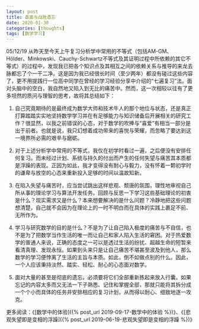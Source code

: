 ```yaml
---
layout: post
title: 直面与战胜遗忘
date: 2020-01-30
categories: [thoughts]
tags: [数学学习]
---
```


05/12/19 从昨天至今天上午复习分析学中常用的不等式（包括AM-GM、Hölder、Minkowski、Cauchy-Schwartz不等式及其证明过程中所依赖的其它不等式）的过程中，发现我已把各个知识点及其相互之间的依赖关系与推导的来龙去脉都忘了个一干二净。这是因为我已经很长时间（至少两年）都没有碰过这些内容了，更不用提践行一位高中同学在曾经的学习经验分享中介绍的“七遍复习”法。面对头脑中的空白，我自然地又陷入到无比的痛苦中。然而，这一次相较以往有了更多坦然的质问与理智的思考，故将其总结如下：

1. 自己究竟期待的是最终成为数学大师和技术牛人的那个地位与状态，还是真正打算踏踏实实地坚持数学学习并在有足够能力与知识储备后开展相关的研究工作？很显然，以我之前错误的心态，对于数学的吹捧与“喜爱”有相当一部分是出于前者。也就是说，我只幻想着成功带来的喜悦与荣耀，而忽略了要达到这一境界所必需的艰辛与磨砺。

2. 对于上述分析学中常用的不等式，我仅在初学时看过一遍，之后便没有安排任何复习。而未经过计划、系统与持久的付出而产生的任何失望与痛苦其本质都是浮躁的表现。正因为如此，我才变得没有耐心与毅力，没有怀着一颗初学时的谦卑与放空的心态来重新投入足够的时间以温故知新。

3. 在陷入失望与痛苦时，应当尝试跳出这样悲观、颓唐的氛围，理性地审视自己所从事的理论学习与算法开发任务。回顾与反思一下学习这些基础理论的初衷是什么？现实需求又是什么？本来想要解决的是什么问题？冷静地把这些问题想清楚，自己就不会因为在理论上的一时不明白而在具体的实践上裹足不前、无所作为。

4. 学习与研究数学的目的是什么？不是为了让自己陷入极度的痛苦与不自信，也不是为了把数学当作生活的唯一而让自己和家人陷入生活的窘困。对于热爱数学的普通人来说，正确的态度之一可以是透过生活的纷扰、超越生命的短暂来看清真理、发现永恒。如果到头来只是让自己痛苦不堪甚至波及到他人，那么数学的学习便悖离了生活的主旨与本质。如此，倒不如做点别的什么。因此，一个人应该秉持淡然、踏实、轻松、耐心的心态面对数学。

5. 面对大量的甚至是彻底的遗忘，必须要将它们全部重新拣起来放入行囊。如果忘记的内容太多而又无法一下子熟悉、记住和掌握全部，那就只能将其拆分成一个个小而具体的任务并安排相应的复习计划，从而得以耐心、细致地逐一攻克。

更多阅读：《[数学中的体验]({% post_url 2019-09-17-数学中的体验 %})》、《[悲观失望即是变相的浮躁]({% post_url 2019-06-19-悲观失望即是变相的浮躁 %})》

